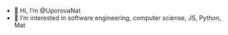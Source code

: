 - 👋 Hi, I’m @UporovaNat
- 👀 I’m interested in software engineering, computer sciense, JS, Python, Mat

<!---
UporovaNat/UporovaNat is a ✨ special ✨ repository because its `README.md` (this file) appears on your GitHub profile.
You can click the Preview link to take a look at your changes.
--->
